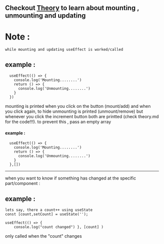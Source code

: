 ## Checkout [Theory](https://github.com/shad-ct/Code-Notes/blob/main/WEB/JS/ReactJS/RANDOM/Theory.md) to learn about mounting , unmounting and updating 

# Note : 
    while mounting and updating useEffect is worked/called
## example : 

      useEffect(() => {
        console.log('Mounting........')
        return () => {
          console.log('Unmounting........')
        }
      })
mounting is printed when you click on the button (mount/add) and when you click again, to hide unmounting is printed (unmount/remove) but whenever you click the increment button both are printted (check theory.md for the code!!!). to prevent this , pass an empty array 

#### example : 

      useEffect(() => {
        console.log('Mounting........')
        return () => {
          console.log('Unmounting........')
        }
      },[])

-----------------
when you want to know if something has changed at the specific part/component :

## example : 
```
lets say, there a count++ using useState
const [count,setCount] = useState('');

useEffect(() => {
    console.log("count changed") }, [count] )
```
only called when the "count" changes
